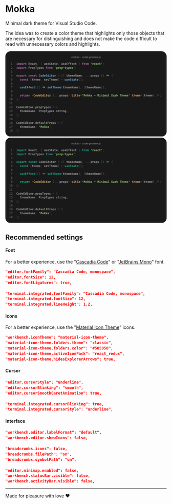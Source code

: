# Mokka

Minimal dark theme for Visual Studio Code.

The idea was to create a color theme that highlights only those objects that are necessary for distinguishing and does not make the code difficult to read with unnecessary colors and highlights.

<img src='https://raw.githubusercontent.com/demenskiy/mokka/master/images/theme-default.png' alt='Mokka default theme'>
<img src='https://raw.githubusercontent.com/demenskiy/mokka/master/images/theme-green.png' alt='Mokka green theme'>

## Recommended settings

#### Font

For a better experience, use the "[Cascadia Code](https://github.com/microsoft/cascadia-code)" or "[JetBrains Mono](https://github.com/JetBrains/JetBrainsMono)" font.

```json
"editor.fontFamily": "Cascadia Code, monospace",
"editor.fontSize": 12,
"editor.fontLigatures": true,

"terminal.integrated.fontFamily": "Cascadia Code, monospace",
"terminal.integrated.fontSize": 12,
"terminal.integrated.lineHeight": 1.2,
```

#### Icons

For a better experience, use the "[Material Icon Theme](https://marketplace.visualstudio.com/items?itemName=PKief.material-icon-theme)" icons.

```json
"workbench.iconTheme": "material-icon-theme",
"material-icon-theme.folders.theme": "classic",
"material-icon-theme.folders.color": "#505050",
"material-icon-theme.activeIconPack": "react_redux",
"material-icon-theme.hidesExplorerArrows": true,
```

#### Cursor

```json
"editor.cursorStyle": "underline",
"editor.cursorBlinking": "smooth",
"editor.cursorSmoothCaretAnimation": true,

"terminal.integrated.cursorBlinking": true,
"terminal.integrated.cursorStyle": "underline",
```

#### Interface

```json
"workbench.editor.labelFormat": "default",
"workbench.editor.showIcons": false,

"breadcrumbs.icons": false,
"breadcrumbs.filePath": "on",
"breadcrumbs.symbolPath": "on",

"editor.minimap.enabled": false,
"workbench.statusBar.visible": false,
"workbench.activityBar.visible": false,
```

---

Made for pleasure with love ❤️
